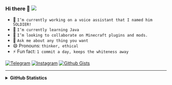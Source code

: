 ### Hi there 👋 [![](https://visitor-badge.glitch.me/badge?page_id=ali-moments.ali-moments)]()

<!--
**ali-moments/ali-moments**
-->

- 🔭 `I’m currently working on a voice assistant that I named him SOLDIER!`
- 🌱 `I’m currently learning Java`
- 👯 `I’m looking to collaborate on Minecraft plugins and mods.`
- 💬 `Ask me about any thing you want`
- 😄 Pronouns: `thinker, ethical`
- ⚡ Fun fact: `1 commit a day, keeps the whiteness away` <!--Got a new Error... Progress :)-->

[![Telegram](https://img.shields.io/static/v1.svg?label=Telegram&message=@happy_c0d3r&color=grey&logo=telegram&labelColor=0088ff&style=social)](https://t.me/happy_c0d3r)
[![Instagram](https://img.shields.io/badge/Instagram-follow-0088ff.svg?logo=instagram&logoColor=white)](https://www.instagram.com/ali.momento/)
[![Github Gists](https://img.shields.io/github/followers/ali-moments?color=0088ff&label=Gists&logoColor=blue&style=social)](https://gist.github.com/ali-moments)

<hr />

<details>
  <summary><b>GitHub Statistics</b></summary>
  <div>
    <img height="135px" width="442px" src="https://github-readme-stats.vercel.app/api?username=ali-moments&hide_title=true&hide_border=true&show_icons=true&include_all_commits=true&count_private=true&line_height=21&theme=nord" />
    <img height="133px" width="400px" src="https://github-readme-stats.vercel.app/api/top-langs/?username=ali-moments&hide=html&hide_title=true&hide_border=true&layout=compact&langs_count=8&theme=nord" />
  </div>
</details>

<!-- GitHub Readme stats -->
<!-- ![ali's github stats](https://github-readme-stats.vercel.app/api?username=ali-moments&show_icons=true&&hide_border=true) -->

<!-- ![ali's github stats](https://github-readme-stats.vercel.app/api?username=ali-moments&show_icons=true&&hide_border=true) -->

<!-- ![github card perfect name](https://github.com/ali-moments/ali-moments/blob/master/me.png?raw=true) -->

<!--
<p align="center">
    <img src="https://github-readme-stats.vercel.app/api?username=ali-moments&show_icons=true&hide_border=true&bg_color=35,638aff,36509e,283357&title_color=e6e6e6&text_color=f2f2f2&icon_color=eba254" alt="Profile Stats">
</p>
-->

 <!-- <figure><embed src="https://wakatime.com/share/@ali_moments/a4ad5f0c-9f3d-4c27-8eda-ad1ee21260c3.svg" alt="languages over last year" width="60%"></embed></figure>  -->

<!-- <img src="https://wakatime.com/share/@ali_moments/a4ad5f0c-9f3d-4c27-8eda-ad1ee21260c3.svg" alt="languages over last year" width="60%"/> -->

